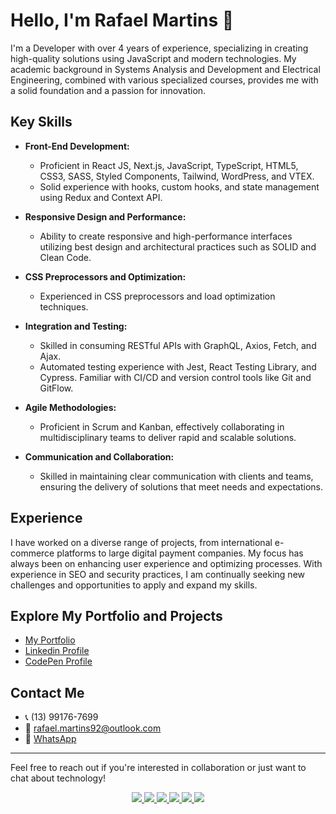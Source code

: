 # Hello, I'm Rafael Martins 👋

I'm a Developer with over 4 years of experience, specializing in creating high-quality solutions using JavaScript and modern technologies. My academic background in Systems Analysis and Development and Electrical Engineering, combined with various specialized courses, provides me with a solid foundation and a passion for innovation.

## Key Skills

- **Front-End Development:** 
  - Proficient in React JS, Next.js, JavaScript, TypeScript, HTML5, CSS3, SASS, Styled Components, Tailwind, WordPress, and VTEX.
  - Solid experience with hooks, custom hooks, and state management using Redux and Context API.

- **Responsive Design and Performance:** 
  - Ability to create responsive and high-performance interfaces utilizing best design and architectural practices such as SOLID and Clean Code.

- **CSS Preprocessors and Optimization:** 
  - Experienced in CSS preprocessors and load optimization techniques.

- **Integration and Testing:** 
  - Skilled in consuming RESTful APIs with GraphQL, Axios, Fetch, and Ajax.
  - Automated testing experience with Jest, React Testing Library, and Cypress. Familiar with CI/CD and version control tools like Git and GitFlow.

- **Agile Methodologies:** 
  - Proficient in Scrum and Kanban, effectively collaborating in multidisciplinary teams to deliver rapid and scalable solutions.

- **Communication and Collaboration:** 
  - Skilled in maintaining clear communication with clients and teams, ensuring the delivery of solutions that meet needs and expectations.

## Experience

I have worked on a diverse range of projects, from international e-commerce platforms to large digital payment companies. My focus has always been on enhancing user experience and optimizing processes. With experience in SEO and security practices, I am continually seeking new challenges and opportunities to apply and expand my skills.

## Explore My Portfolio and Projects

- [My Portfolio](https://www.orafadedev.com.br/)
- [Linkedin Profile](https://www.linkedin.com/in/rafael-martins92/)
- [CodePen Profile](https://codepen.io/rafaelmartins92)

## Contact Me

- 📞 (13) 99176-7699
- 📧 rafael.martins92@outlook.com
- 💬 [WhatsApp](https://whats.link/rafaelmartins1992)

---

Feel free to reach out if you're interested in collaboration or just want to chat about technology!


<p align="center">
  <a
    href="https://www.orafadev.com.br/"
    alt="Portfolio"
    target="_blank"
  >
    <img src="https://img.shields.io/badge/website-1A1A1A?style=for-the-badge&logo=dev.to&logoColor=FCBD38" />
  </a>
  <a
    href="https://www.linkedin.com/in/rafael-martins92/" 
    alt="LinkedIn"
    target="_blank"
  >
    <img src="https://img.shields.io/badge/linkedin-1A1A1A.svg?style=for-the-badge&logo=linkedin&logoColor=FCBD38" />
  </a>
  <a
    href="https://codepen.io/rafaelmartins92" 
    alt="Codepen"
    target="_blank"
  >
    <img src="https://img.shields.io/badge/codepen-1A1A1A?style=for-the-badge&logo=codepen&logoColor=FCBD38" />
  </a>
  <a
    href="https://medium.com/@rafael.martins92" 
    alt="Medium"
    target="_blank"
  >
    <img src="https://img.shields.io/badge/medium-1A1A1A.svg?style=for-the-badge&logo=Medium&logoColor=FCBD38" />
  </a>
  <a
    href="mailto:rafael.martins92@outlook.com" 
    alt="Outlook"
    target="_blank"
  >
    <img src="https://img.shields.io/badge/email-1A1A1A?style=for-the-badge&logo=microsoft-outlook&logoColor=FCBD38" />
  </a>
  <a
    href="https://whats.link/rafaelmartins1992" 
    alt="WhatsApp"
    target="_blank"
  >
    <img src="https://img.shields.io/badge/whatsapp-1A1A1A?style=for-the-badge&logo=whatsapp&logoColor=FCBD38" />
  </a>
